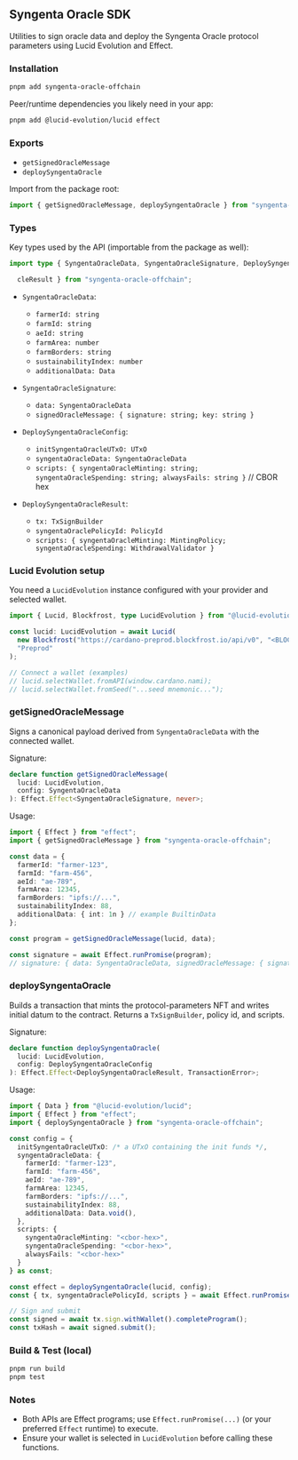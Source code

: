 ## Syngenta Oracle SDK

Utilities to sign oracle data and deploy the Syngenta Oracle protocol parameters using Lucid Evolution and Effect.

### Installation

```bash
pnpm add syngenta-oracle-offchain
```

Peer/runtime dependencies you likely need in your app:

```bash
pnpm add @lucid-evolution/lucid effect
```

### Exports

- `getSignedOracleMessage`
- `deploySyngentaOracle`

Import from the package root:

```ts
import { getSignedOracleMessage, deploySyngentaOracle } from "syngenta-oracle-offchain";
```

### Types

Key types used by the API (importable from the package as well):

```ts
import type { SyngentaOracleData, SyngentaOracleSignature, DeploySyngentaOracleConfig, DeploySyngentaOra >

  cleResult } from "syngenta-oracle-offchain";
```

- `SyngentaOracleData`:
  - `farmerId: string`
  - `farmId: string`
  - `aeId: string`
  - `farmArea: number`
  - `farmBorders: string`
  - `sustainabilityIndex: number`
  - `additionalData: Data`

- `SyngentaOracleSignature`:
  - `data: SyngentaOracleData`
  - `signedOracleMessage: { signature: string; key: string }`

- `DeploySyngentaOracleConfig`:
  - `initSyngentaOracleUTxO: UTxO`
  - `syngentaOracleData: SyngentaOracleData`
  - `scripts: { syngentaOracleMinting: string; syngentaOracleSpending: string; alwaysFails: string }` // CBOR hex

- `DeploySyngentaOracleResult`:
  - `tx: TxSignBuilder`
  - `syngentaOraclePolicyId: PolicyId`
  - `scripts: { syngentaOracleMinting: MintingPolicy; syngentaOracleSpending: WithdrawalValidator }`

### Lucid Evolution setup

You need a `LucidEvolution` instance configured with your provider and selected wallet.

```ts
import { Lucid, Blockfrost, type LucidEvolution } from "@lucid-evolution/lucid";

const lucid: LucidEvolution = await Lucid(
  new Blockfrost("https://cardano-preprod.blockfrost.io/api/v0", "<BLOCKFROST_API_KEY>"),
  "Preprod"
);

// Connect a wallet (examples)
// lucid.selectWallet.fromAPI(window.cardano.nami);
// lucid.selectWallet.fromSeed("...seed mnemonic...");
```

### getSignedOracleMessage

Signs a canonical payload derived from `SyngentaOracleData` with the connected wallet.

Signature:

```ts
declare function getSignedOracleMessage(
  lucid: LucidEvolution,
  config: SyngentaOracleData
): Effect.Effect<SyngentaOracleSignature, never>;
```

Usage:

```ts
import { Effect } from "effect";
import { getSignedOracleMessage } from "syngenta-oracle-offchain";

const data = {
  farmerId: "farmer-123",
  farmId: "farm-456",
  aeId: "ae-789",
  farmArea: 12345,
  farmBorders: "ipfs://...",
  sustainabilityIndex: 88,
  additionalData: { int: 1n } // example BuiltinData
};

const program = getSignedOracleMessage(lucid, data);

const signature = await Effect.runPromise(program);
// signature: { data: SyngentaOracleData, signedOracleMessage: { signature, key } }
```

### deploySyngentaOracle

Builds a transaction that mints the protocol-parameters NFT and writes initial datum to the contract. Returns a `TxSignBuilder`, policy id, and scripts.

Signature:

```ts
declare function deploySyngentaOracle(
  lucid: LucidEvolution,
  config: DeploySyngentaOracleConfig
): Effect.Effect<DeploySyngentaOracleResult, TransactionError>;
```

Usage:

```ts
import { Data } from "@lucid-evolution/lucid";
import { Effect } from "effect";
import { deploySyngentaOracle } from "syngenta-oracle-offchain";

const config = {
  initSyngentaOracleUTxO: /* a UTxO containing the init funds */,
  syngentaOracleData: {
    farmerId: "farmer-123",
    farmId: "farm-456",
    aeId: "ae-789",
    farmArea: 12345,
    farmBorders: "ipfs://...",
    sustainabilityIndex: 88,
    additionalData: Data.void(),
  },
  scripts: {
    syngentaOracleMinting: "<cbor-hex>",
    syngentaOracleSpending: "<cbor-hex>",
    alwaysFails: "<cbor-hex>"
  }
} as const;

const effect = deploySyngentaOracle(lucid, config);
const { tx, syngentaOraclePolicyId, scripts } = await Effect.runPromise(effect);

// Sign and submit
const signed = await tx.sign.withWallet().completeProgram();
const txHash = await signed.submit();
```

### Build & Test (local)

```bash
pnpm run build
pnpm test
```

### Notes

- Both APIs are Effect programs; use `Effect.runPromise(...)` (or your preferred `Effect` runtime) to execute.
- Ensure your wallet is selected in `LucidEvolution` before calling these functions.
